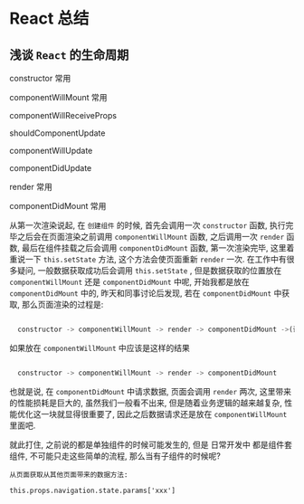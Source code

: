 # React 总结


## 浅谈 `React` 的生命周期

constructor 常用

componentWillMount 常用


componentWillReceiveProps

shouldComponentUpdate

componentWillUpdate

componentDidUpdate

render 常用

componentDidMount 常用

从第一次渲染说起, 在 `创建组件` 的时候, 首先会调用一次 `constructor` 函数, 执行完毕之后会在页面渲染之前调用 `componentWillMount` 函数, 之后调用一次 `render` 函数, 最后在组件挂载之后会调用 `componentDidMount` 函数, 第一次渲染完毕, 这里着重说一下 `this.setState` 方法, 这个方法会使页面重新 `render` 一次. 在工作中有很多疑问, 一般数据获取成功后会调用 `this.setState` , 但是数据获取的位置放在 `componentWillMount` 还是 `componentDidMount` 中呢, 开始我都是放在 `componentDidMount` 中的, 昨天和同事讨论后发现, 若在 `componentDidMount` 中获取, 那么页面渲染的过程是:

```JavaScript

  constructor -> componentWillMount -> render -> componentDidMount ->(调用this.setState) -> render

```
如果放在 `componentWillMount` 中应该是这样的结果

```JavaScript

  constructor -> componentWillMount -> render -> componentDidMount

```

也就是说, 在 `componentDidMount` 中请求数据, 页面会调用 `render` 两次, 这里带来的性能损耗是巨大的, 虽然我们一般看不出来, 但是随着业务逻辑的越来越复杂, 性能优化这一块就显得很重要了, 因此之后数据请求还是放在 `componentWillMount` 里面吧.

就此打住, 之前说的都是单独组件的时候可能发生的, 但是 日常开发中 都是组件套组件, 不可能只走这些简单的流程, 那么当有子组件的时候呢?











`从页面获取从其他页面带来的数据方法:`

`this.props.navigation.state.params['xxx']`